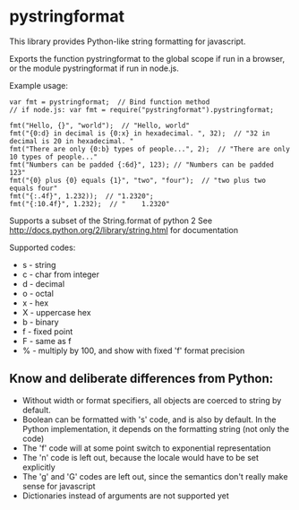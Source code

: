 pystringformat 
==============

This library provides Python-like string formatting for javascript.

Exports the function pystringformat to the global scope if run in a browser,
or the module pystringformat if run in node.js.

Example usage:

    var fmt = pystringformat;  // Bind function method
    // if node.js: var fmt = require("pystringformat").pystringformat;
    
    fmt("Hello, {}", "world");  // "Hello, world"
    fmt("{0:d} in decimal is {0:x} in hexadecimal. ", 32);  // "32 in decimal is 20 in hexadecimal. "
    fmt("There are only {0:b} types of people...", 2);  // "There are only 10 types of people..."
    fmt("Numbers can be padded {:6d}", 123); // "Numbers can be padded    123"
    fmt("{0} plus {0} equals {1}", "two", "four");  // "two plus two equals four"
    fmt("{:.4f}", 1.232));  // "1.2320";
    fmt("{:10.4f}", 1.232);  // "    1.2320"    

Supports a subset of the String.format of python 2
See http://docs.python.org/2/library/string.html for documentation

Supported codes:
* s - string
* c - char from integer
* d - decimal
* o - octal
* x - hex
* X - uppercase hex
* b - binary
* f - fixed point
* F - same as f
* % - multiply by 100, and show with fixed 'f' format precision



## Know and deliberate differences from Python:
* Without width or format specifiers, all objects are coerced to string by default.
* Boolean can be formatted with 's' code, and is also by default.  In the Python implementation, it depends on the formatting string (not only the code)
* The 'f' code will at some point switch to exponential representation
* The 'n' code is left out, because the locale would have to be set explicitly
* The 'g' and 'G' codes are left out, since the semantics don't really make sense for javascript
* Dictionaries instead of arguments are not supported yet 

